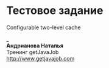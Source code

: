 # Тестовое задание

Configurable two-level cache

_  
**Андрианова Наталья**  
Тренинг getJavaJob  
http://www.getjavajob.com